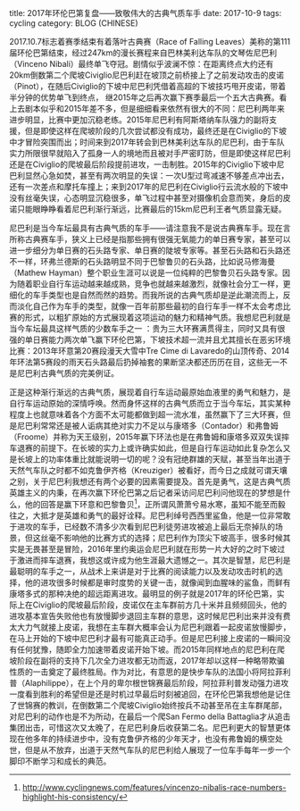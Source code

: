 title: 2017年环伦巴第复盘——致敬伟大的古典气质车手 
date: 2017-10-9
tags: cycling
category: BLOG (CHINESE)

2017.10.7标志着赛季结束有着落叶古典赛（Race of Falling Leaves）美称的第111届环伦巴第结束，经过247km的漫长赛程来自巴林美利达车队的文琴佐尼巴利（Vinceno Nibali）最终单飞夺冠。剧情似乎波澜不惊：在距离终点大约还有20km倒数第二个爬坡Civiglio尼巴利赶在坡顶之前桥接上了之前发动攻击的皮诺（Pinot），在随后Civiglio的下坡中尼巴利凭借着高超的下坡技巧甩开皮诺，带着半分钟的优势单飞到终点， 继2015年之后再次赢下赛季最后一个五大古典赛。看上去剧本似乎和2015年差不多，但是细细看来依然有很大的不同：尼巴利两年来进步明显，比赛中更加沉稳老练。2015年尼巴利有阿斯塔纳车队强力的副将支援，但是即使这样在爬坡阶段的几次尝试都没有成功，最终还是在Civiglio的下坡中才冒险突围而出；时间来到2017年转会到巴林美利达车队的尼巴利，由于车队实力所限很早就陷入了孤身一人的境地而且被对手严密盯防，但是即使这样尼巴利还是在Civiglio的爬坡最后阶段提前进攻，一击制胜。2015年的Civiglio下坡中尼巴利显然心急如焚，甚至有两次明显的失误：一次U型过弯减速不够差点冲出去，还有一次差点和摩托车撞上；来到2017年的尼巴利在Civiglio行云流水般的下坡中没有丝毫失误，心态明显沉稳很多，单飞过程中甚至对摄像机会意而笑，身后的皮诺只能眼睁睁看着尼巴利渐行渐远，比赛最后的15km尼巴利王者气质显露无疑。

尼巴利是当今车坛最具有古典气质的车手——请注意我不是说古典赛车手。现在言所称古典赛车手，狭义上已经是指那些拥有很强无氧能力的单日赛专家，甚至可以进一步细分为单日赛的石头路专家、单日赛的陡坡专家等。甚至石头路和石头路还不一样，环弗兰德斯的石头路明显不同于巴黎鲁贝的石头路，比如说马修海曼（Mathew Hayman）整个职业生涯可以说是一位纯粹的巴黎鲁贝石头路专家。因为随着职业自行车运动越来越成熟，竞争也就越来越激烈，就像社会分工一样，更细化的车手类型也是自然而然的趋势。而我所说的古典气质却是逆此潮流而上，反而淡化自己作为车手的类型，就像一百年前那些最初的自行车手一样不太会考虑比赛的形式，以粗犷原始的方式展现着这项运动的魅力和精神气质。我想尼巴利就是当今车坛最具这样气质的少数车手之一 ：贵为三大环赛满贯得主，同时又具有很强的单日赛能力两次单飞赢下环伦巴第，下坡技术超一流并且尤其擅长在恶劣环境比赛：2013年环意第20赛段漫天大雪中Tre Cime di Lavaredo的山顶传奇、2014年环法第5赛段的雨天石头路最后扔掉袖套的果断坚决都还历历在目，这些无一不是尼巴利古典气质的完美例证。

正是这种渐行渐远的古典气质，展现着自行车运动最原始血液里的勇气和魅力，是自行车运动原始的深情呼唤。然而身怀这样的古典气质而立于当今车坛，其实某种程度上也就意味着各个方面不太可能都做到超一流水准，虽然赢下了三大环赛，但是尼巴利常常还是被人诟病其绝对实力不足以与康塔多（Contador）和弗鲁姆（Froome）并称为天王级别，2015年赢下环法也是在弗鲁姆和康塔多双双失误摔车退赛的前提下。在长坡的实力上或许确实如此，但是自行车运动如此复杂怎么又是长坡上的功率体重比就能说明一切的呢？没有冠绝群雄的天赋，甚至当年出道于天然气车队之时都不如克鲁伊齐格（Kreuziger）被看好，而今日之成就可谓天壤之别，关于尼巴利我想还有两个必要的因素需要提及。首先是勇气，这是古典气质英雄主义的内秉，在再次赢下环伦巴第之后记者采访问尼巴利问他现在的梦想是什么，他的回答是赢下环意和巴黎鲁贝[^fn1]，正所谓风萧萧兮易水寒，虽知不能至而毅往之，大抵才是英雄和勇气的最好诠释。尼巴利绰号西西里鲨鱼，他是一位非常敢于进攻的车手，已经数不清多少次看到尼巴利徒劳进攻被追上最后无奈掉队的场景，但这丝毫不影响他的比赛方式的选择；尼巴利作为顶尖下坡高手，很多时候其实是无畏甚至是冒险，2016年里约奥运会尼巴利就在形势一片大好的之时下坡过于激进而摔车退赛，我想这或许成为他生涯最大遗憾之一。其次是智慧，尼巴利是最聪明的车手之一，从战术上来讲是对于比赛的阅读能力以及发动攻击时机的选择，他的进攻很多时候都是审时度势的关键一击，就像闻到血腥味的鲨鱼，而鲜有康塔多式的那种决绝的超远距离进攻。最明显的例子就是2017年的环伦巴第，实际上在Civiglio的爬坡最后阶段，皮诺仅在主车群前方几十米并且频频回头，他的进攻基本宣告失败他也有放慢脚步退回主车群的意思，这时候尼巴利出来并没有费太大力气就接上皮诺，我想在主车群大概率会认为尼巴利跟着一起皮诺放慢脚步，在马上开始的下坡中尼巴利才最有可能真正动手。但是尼巴利接上皮诺的一瞬间没有任何犹豫，随即全力加速带着皮诺开始下坡。而2015年同样地点的尼巴利在爬坡阶段在副将的支持下几次全力进攻都无功而返，2017年却以这样一种略带欺骗性质的一击奠定了最终胜局。作为对比，有意思的是快步车队的法国小将阿拉菲利普（Alaphilippe），在上个月的卑尔根世锦赛最后阶段，阿拉菲利普发动强力进攻一度看到胜利的希望但是还是时机过早最后时刻被追回，在环伦巴第我想他是记住了世锦赛的教训，在倒数第二个爬坡Civiglio始终按兵不动甚至吊在主车群尾部，对尼巴利的动作也是不为所动，在最后一个爬San Fermo della Battaglia才从追击集团出击，可惜这次又太晚了，在尼巴利身后收获第二名。尼巴利更大的智慧更体现在他多年的持续进步中，没有克鲁伊齐格的少年天才，也没有弗鲁姆的横空处世，但是从不放弃，出道于天然气车队的尼巴利给人展现了一位车手每年一步一个脚印不断学习和成长的典范。

[^fn1]: <http://www.cyclingnews.com/features/vincenzo-nibalis-race-numbers-highlight-his-consistency/> 
